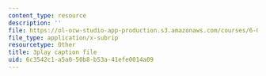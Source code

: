 ```yaml
---
content_type: resource
description: ''
file: https://ol-ocw-studio-app-production.s3.amazonaws.com/courses/6-004-computation-structures-spring-2017/6c3542c1a5a050b8b53a41efe0014a09_VdLJMPppocU.vtt
file_type: application/x-subrip
resourcetype: Other
title: 3play caption file
uid: 6c3542c1-a5a0-50b8-b53a-41efe0014a09
---
```

